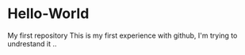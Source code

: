 # Hello-World
My first repository
This is my first experience with github, 
I'm trying to undrestand it ..
